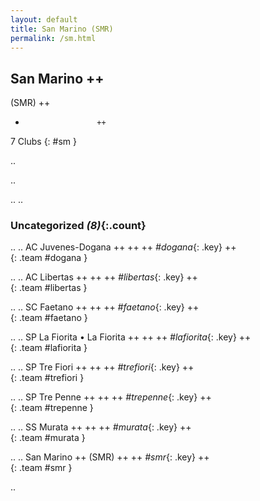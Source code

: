 ```yaml
---
layout: default
title: San Marino (SMR)
permalink: /sm.html
---
```



## San Marino   ++
(SMR)  ++
-                     ++
7 Clubs
{: #sm }


.. 




.. 




.. 
.. 


### Uncategorized _(8)_{:.count}


..
..
AC Juvenes-Dogana  ++
 ++
 ++
_#dogana_{: .key} ++
<br>
{: .team #dogana }

..
..
AC Libertas  ++
 ++
 ++
_#libertas_{: .key} ++
<br>
{: .team #libertas }

..
..
SC Faetano  ++
 ++
 ++
_#faetano_{: .key} ++
<br>
{: .team #faetano }

..
..
SP La Fiorita • La Fiorita  ++
 ++
 ++
_#lafiorita_{: .key} ++
<br>
{: .team #lafiorita }

..
..
SP Tre Fiori  ++
 ++
 ++
_#trefiori_{: .key} ++
<br>
{: .team #trefiori }

..
..
SP Tre Penne  ++
 ++
 ++
_#trepenne_{: .key} ++
<br>
{: .team #trepenne }

..
..
SS Murata  ++
 ++
 ++
_#murata_{: .key} ++
<br>
{: .team #murata }

..
..
San Marino  ++
 (SMR) ++
 ++
_#smr_{: .key} ++
<br>
{: .team #smr }




.. 
 
